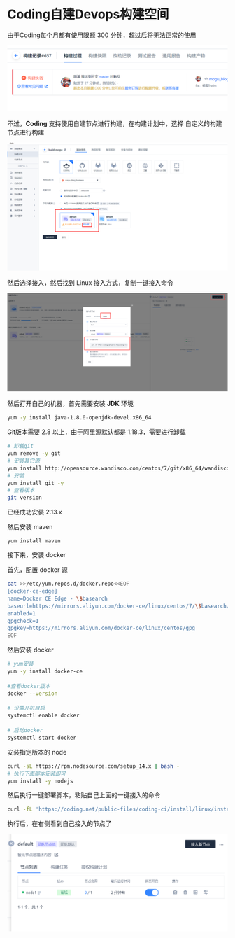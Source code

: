 # Coding自建Devops构建空间

由于Coding每个月都有使用限额 300 分钟，超过后将无法正常的使用


![image-20220817092713192](images/image-20220817092713192.png)

不过，**Coding** 支持使用自建节点进行构建，在构建计划中，选择 自定义的构建节点进行构建


![image-20220817092813569](images/image-20220817092813569.png)

然后选择接入，然后找到 Linux 接入方式，复制一键接入命令


![image-20220817092858064](images/image-20220817092858064.png)

然后打开自己的机器，首先需要安装 **JDK** 环境

```bash
yum -y install java-1.8.0-openjdk-devel.x86_64 
```

Git版本需要 2.8 以上，由于阿里源默认都是 1.18.3，需要进行卸载

```bash
# 卸载git
yum remove -y git
# 安装其它源
yum install http://opensource.wandisco.com/centos/7/git/x86_64/wandisco-git-release-7-2.noarch.rpm
# 安装
yum install git -y
# 查看版本
git version
```

已经成功安装 2.13.x

然后安装 maven

```
yum install maven
```

接下来，安装 docker

首先，配置 docker 源

```bash
cat >>/etc/yum.repos.d/docker.repo<<EOF
[docker-ce-edge]
name=Docker CE Edge - \$basearch
baseurl=https://mirrors.aliyun.com/docker-ce/linux/centos/7/\$basearch/edge
enabled=1
gpgcheck=1
gpgkey=https://mirrors.aliyun.com/docker-ce/linux/centos/gpg
EOF
```

然后安装 docker

```bash
# yum安装
yum -y install docker-ce

#查看docker版本
docker --version  

# 设置开机自启
systemctl enable docker

# 启动docker
systemctl start docker
```

安装指定版本的 node

```bash
curl -sL https://rpm.nodesource.com/setup_14.x | bash -
# 执行下面脚本安装即可
yum install -y nodejs
```

然后执行一键部署脚本，粘贴自己上面的一键接入的命令

```bash
curl -fL 'https://coding.net/public-files/coding-ci/install/linux/install.sh?version=2022.03.22-b3bd8b2ac67f552c7be7bf82c311f6c11083f619' | XXXX
```

执行后，在右侧看到自己接入的节点了


![image-20220817093749662](images/image-20220817093749662.png)